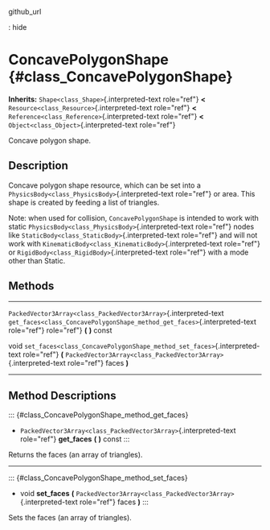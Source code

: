 github\_url

:   hide

ConcavePolygonShape {#class_ConcavePolygonShape}
===================

**Inherits:** `Shape<class_Shape>`{.interpreted-text role="ref"} **\<**
`Resource<class_Resource>`{.interpreted-text role="ref"} **\<**
`Reference<class_Reference>`{.interpreted-text role="ref"} **\<**
`Object<class_Object>`{.interpreted-text role="ref"}

Concave polygon shape.

Description
-----------

Concave polygon shape resource, which can be set into a
`PhysicsBody<class_PhysicsBody>`{.interpreted-text role="ref"} or area.
This shape is created by feeding a list of triangles.

Note: when used for collision, `ConcavePolygonShape` is intended to work
with static `PhysicsBody<class_PhysicsBody>`{.interpreted-text
role="ref"} nodes like `StaticBody<class_StaticBody>`{.interpreted-text
role="ref"} and will not work with
`KinematicBody<class_KinematicBody>`{.interpreted-text role="ref"} or
`RigidBody<class_RigidBody>`{.interpreted-text role="ref"} with a mode
other than Static.

Methods
-------

  ------------------------------------------------------------------ ---------------------------------------------------------------------------
  `PackedVector3Array<class_PackedVector3Array>`{.interpreted-text   `get_faces<class_ConcavePolygonShape_method_get_faces>`{.interpreted-text
  role="ref"}                                                        role="ref"} **(** **)** const

  void                                                               `set_faces<class_ConcavePolygonShape_method_set_faces>`{.interpreted-text
                                                                     role="ref"} **(**
                                                                     `PackedVector3Array<class_PackedVector3Array>`{.interpreted-text
                                                                     role="ref"} faces **)**
  ------------------------------------------------------------------ ---------------------------------------------------------------------------

Method Descriptions
-------------------

::: {#class_ConcavePolygonShape_method_get_faces}
-   `PackedVector3Array<class_PackedVector3Array>`{.interpreted-text
    role="ref"} **get\_faces** **(** **)** const
:::

Returns the faces (an array of triangles).

------------------------------------------------------------------------

::: {#class_ConcavePolygonShape_method_set_faces}
-   void **set\_faces** **(**
    `PackedVector3Array<class_PackedVector3Array>`{.interpreted-text
    role="ref"} faces **)**
:::

Sets the faces (an array of triangles).
